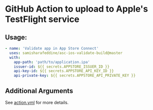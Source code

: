 # GitHub Action to upload to Apple's TestFlight service

## Usage:

```yaml
- name: 'Validate app in App Store Connect'
  uses: samisharafeddine/asc-ios-validate-build@master
  with: 
    app-path: 'path/to/application.ipa' 
    issuer-id: ${{ secrets.APPSTORE_ISSUER_ID }}
    api-key-id: ${{ secrets.APPSTORE_API_KEY_ID }}
    api-private-key: ${{ secrets.APPSTORE_API_PRIVATE_KEY }}
```

## Additional Arguments

See [action.yml](action.yml) for more details.
